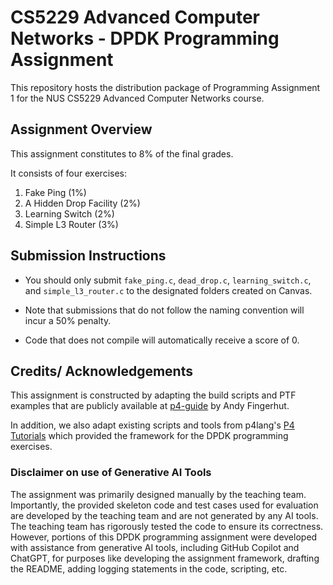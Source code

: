 # CS5229 Advanced Computer Networks - DPDK Programming Assignment

This repository hosts the distribution package of Programming Assignment 1 for the NUS CS5229 Advanced Computer Networks course.

## Assignment Overview

This assignment constitutes to 8% of the final grades.

It consists of four exercises:
1. Fake Ping (1%)
1. A Hidden Drop Facility (2%)
1. Learning Switch (2%)
1. Simple L3 Router (3%)

## Submission Instructions

- You should only submit `fake_ping.c`, `dead_drop.c`, `learning_switch.c`, and `simple_l3_router.c` to the designated folders created on Canvas.

- Note that submissions that do not follow the naming convention will incur a 50% penalty.
- Code that does not compile will automatically receive a score of 0.

## Credits/ Acknowledgements

This assignment is constructed by adapting the build scripts and PTF examples that are publicly available at [p4-guide](https://github.com/jafingerhut/p4-guide) by Andy Fingerhut. 

In addition, we also adapt existing scripts and tools from p4lang's [P4 Tutorials](https://github.com/p4lang/tutorials/tree/master) which provided the framework for the DPDK programming exercises.

### Disclaimer on use of Generative AI Tools

The assignment was primarily designed manually by the teaching team.
Importantly, the provided skeleton code and test cases used for evaluation are developed by the teaching team and are not generated by any AI tools.
The teaching team has rigorously tested the code to ensure its correctness.
However, portions of this DPDK programming assignment were developed with assistance from generative AI tools, including GitHub Copilot and ChatGPT, for purposes like developing the assignment framework, drafting the README, adding logging statements in the code, scripting, etc.
